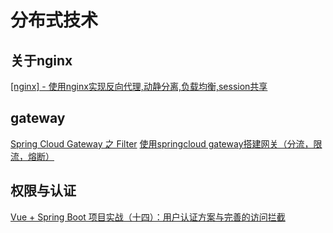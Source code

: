 # 分布式技术

## 关于nginx 
[[nginx] - 使用nginx实现反向代理,动静分离,负载均衡,session共享](https://www.cnblogs.com/ukzq/p/10386438.html)

## gateway

[Spring Cloud Gateway 之 Filter](https://www.jianshu.com/p/17bbc8e10545)
[使用springcloud gateway搭建网关（分流，限流，熔断）](https://www.cnblogs.com/qianwei/p/10127700.html)

## 权限与认证
[Vue + Spring Boot 项目实战（十四）：用户认证方案与完善的访问拦截](https://blog.csdn.net/Neuf_Soleil/article/details/102788866?depth_1-utm_source=distribute.pc_relevant_right.none-task&utm_source=distribute.pc_relevant_right.none-task)


##


##
